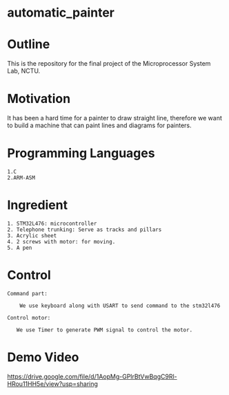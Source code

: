 # automatic_painter

# Outline
This is the repository for the final project of the Microprocessor System Lab, NCTU.


# Motivation
It has been a hard time for a painter to draw straight line, therefore we want to build a machine that can paint lines and diagrams for painters.



# Programming Languages
    1.C
    2.ARM-ASM


# Ingredient

    1. STM32L476: microcontroller 
    2. Telephone trunking: Serve as tracks and pillars
    3. Acrylic sheet
    4. 2 screws with motor: for moving.
    5. A pen
# Control

    Command part:
        
        We use keyboard along with USART to send command to the stm32l476
        
    Control motor:
        
       We use Timer to generate PWM signal to control the motor.
    
    
# Demo Video

https://drive.google.com/file/d/1AopMg-GPlrBtVwBqgC9Rl-HRou11HH5e/view?usp=sharing
    
    


 

 
